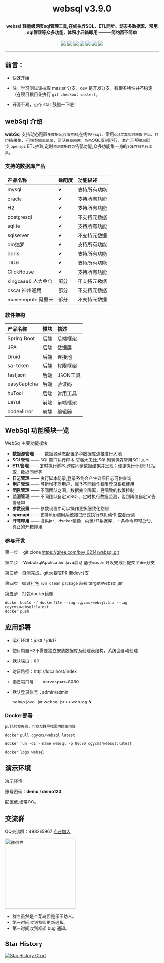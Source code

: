 
<h1 align="center" style="margin: 30px 0 30px; font-weight: bold;">websql v3.9.0</h1>
<h4 align="center">websql 轻量级网页sql管理工具,在线执行SQL、ETL同步、动态多数据源、常用sql管理等众多功能，体积小开箱即用 ———简约而不简单</h4>
<p align="center">
	<a href="https://gitee.com/boy_0214/websql/stargazers"><img src="https://gitee.com/boy_0214/websql/badge/star.svg?theme=gvp"></a>
	<a href="https://gitee.com/boy_0214/websql/members"><img src="https://gitee.com/boy_0214/websql/badge/fork.svg?theme=gvp"></a>
	<a href="https://www.oracle.com/cn/java/technologies/downloads/"><img src="https://img.shields.io/badge/JDK-1.8+-orange)"></a>
    <a href="https://maven.apache.org"><img src="https://img.shields.io/badge/maven-3.5+-e4ec27.svg"></a>
    <a href="https://gitee.com/boy_0214/websql/blob/master/LICENSE"><img src="https://img.shields.io/badge/license-GPL3.0-blue.svg"></a>
    <a href="https://websql.cgygeo.com"><img src="https://img.shields.io/badge/demo-%E6%BC%94%E7%A4%BA%E7%8E%AF%E5%A2%83-8A2BE2.svg"></a>
    <a href="https://gitee.com/boy_0214/websql/wikis/%E5%B8%B8%E8%A7%81%E9%97%AE%E9%A2%98"><img src="https://img.shields.io/badge/wiki-%E5%B8%AE%E5%8A%A9%E6%96%87%E6%A1%A3-16b777.svg"></a>
</p>

---

## 前言：
- [快速开始](https://gitee.com/boy_0214/websql/wikis/Home)

- 注：学习测试请拉取 master 分支，dev 是开发分支，有很多特性并不稳定（在项目根目录执行 `git checkout master`）。

-  开源不易，点个 star 鼓励一下吧！


## webSql 介绍

**webSql** 支持动态配置`多数据源`,`权限控制`,在线`执行sql`，常用`sql文本实时获取`,`导出、打印`结果集、可控的`日志记录`，团队`数据隔离`，`危险`SQL限制运行，生产环境`数据`同步,`openapi`
ETL抽取,定时`监测数据趋势`告警功能;众多功能集一身的`SQL在线执行工具`。



### 支持的数据库产品
| 产品名称           | 适配度 | 功能描述   |
|:---------------|:----|:-------|
| mysql          | &#x2714;  | 支持所有功能 |
| oracle         | &#x2714;  | 支持所有功能 |
| H2             | &#x2714;  | 支持所有功能 |
| postgresql     | &#x2714;  | 不支持元数据 |
| sqlite         | &#x2714;  | 支持所有功能 |
| sqlserver      | &#x2714;  | 不支持元数据 |
| dm达梦           | &#x2714;  | 支持所有功能 |
| doris          | &#x2714;  | 支持所有功能   |
| TiDB           | &#x2714;  | 支持所有功能   |
| ClickHouse     | &#x2714;  | 支持所有功能   |
| kingbase8 人大金仓 | 部分  | 不支持元数据 |
| oscar 神州通用     | 部分  | 不支持元数据 |
| maxcompute 阿里云 | 部分  | 不支持元数据 |


### 软件架构
| 产品名称         | 模块 | 描述     |
|:-------------|:---|:-------|
| Spring Boot	 | 后端 | 后端框架   |
| JPA          | 后端 | 数据层    |
| Druid        | 后端 | 连接池    |
| sa-token     | 后端 | 权限框架   |
| fastjson     | 后端 | JSON工具 |
| easyCaptcha  | 后端 | 验证码    |
| huTool       | 后端 | 常用工具   |
| LaYui        | 前端 | 前端框架   |
| codeMirror   | 前端 | 编辑器    |



## WebSql 功能模块一览

WebSql 主要功能模块

- **数据源管理** —— 数据源动态配置多种数据库连接进行入池
- **SQL管理** —— SQL窗口执行脚本,它强大无比;SQL列表保存常用SQL文本
- **ETL管理** —— 定时执行脚本,跨库同步数据结果并呈现；便捷执行计划ETL抽取，数据同步等
- **日志管理** —— 执行脚本记录,登录系统会产生详细日志可供查询
- **用户管理** —— 可新增不同用户，赋予不同操作权限登录系统使用
- **团队管理** —— 不同团队之间，数据完全隔离，更细致的权限控制
- **监测管理** —— 不同团队自定义SQL，定时执行数据监测，达到阈值自定义告警通知
- **参数设置** —— 参数设置中可以操作更多细致化控制
- **openapi** —— 支持http调用系统接口形式执行SQL动作 <a href='https://gitee.com/boy_0214/websql/wikis/openapi'>查看示例</a>
- **开箱即用** —— 提供jar、docker镜像，内置H2数据库，一条命令即可启动，真正的开箱即用


### 参与开发

第一步： git clone https://gitee.com/boy_0214/websql.git

第二步： WebplsqlApplication.java启动  基于`master`开发完成后提交至`dev`分支

第三步：自测完成，gitee提交PR 至dev分支

第四步：编译打包 `mvn clean package`    部署 target/websql.jar

第五步：打包docker镜像

    docker build -f dockerfile --tag cgycms/websql:3.x --tag cgycms/websql:latest .
    docker push

## 应用部署

- 运行环境：jdk8 / jdk17
- 使用内置H2不需要独立安装数据库及创建表结构，系统会自动创建
- 默认端口：80
- 访问路径：http://localhost/index
- 指定端口号： --server.port=8080
- 默认登录账号：admin/admin


    nohup java -jar websql.jar  >>web.log &

### Docker部署

    pull拉取失败，可以加群寻找国内镜像地址

    docker pull cgycms/websql:latest

    docker run -di --name websql -p 80:80 cgycms/websql:latest
    
    docker logs websql

## 演示环境


[演示环境](https://websql.cgygeo.com)

账号密码：**demo** / **demo123**

配置低,经常GG。


## 交流群
QQ交流群：498265967 [点击加入](http://qm.qq.com/cgi-bin/qm/qr?_wv=1027&k=HHuK-ks_qF9KdaWI8UuIPzp22Qg3jSJ7&authKey=fBFgaomxUn3%2BfMgrRzHq9ZMyBZZ0eSAaU2JBO1oXe94RbnkUhlSI2SKjHjVK8Mij&noverify=0&group_code=498265967)

<img src="https://foruda.gitee.com/images/1698638140621421548/945994da_1509614.jpeg" width="230px" title="微信群" />

<br>

- 群主虽然是个菜鸟但是乐于助人。
- 第一时间收到框架更新通知。
- 第一时间收到框架 bug 通知。

## Star History
[![Star History Chart](https://api.star-history.com/svg?repos=viarotel-org/escrcpy,https:/,gitee.com/boy_0214&type=Date)](https://star-history.com/#viarotel-org/escrcpy&https:/&gitee.com/boy_0214&Date)
